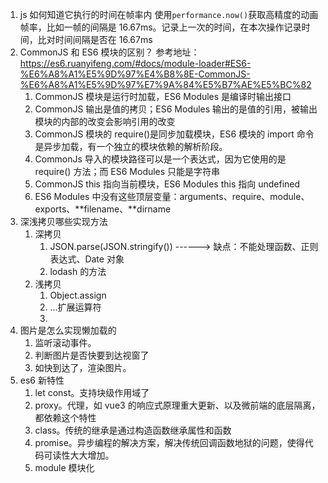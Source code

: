 1. js 如何知道它执行的时间在帧率内
   使用`performance.now()`获取高精度的动画帧率，比如一帧的间隔是 16.67ms。记录上一次的时间，在本次操作记录时间，比对时间间隔是否在 16.67ms
2. CommonJS 和 ES6 模块的区别？
   参考地址：https://es6.ruanyifeng.com/#docs/module-loader#ES6-%E6%A8%A1%E5%9D%97%E4%B8%8E-CommonJS-%E6%A8%A1%E5%9D%97%E7%9A%84%E5%B7%AE%E5%BC%82
   1. CommonJS 模块是运行时加载，ES6 Modules 是编译时输出接口
   2. CommonJS 输出是值的拷贝；ES6 Modules 输出的是值的引用，被输出模块的内部的改变会影响引用的改变
   3. CommonJS 模块的 require()是同步加载模块，ES6 模块的 import 命令是异步加载，有一个独立的模块依赖的解析阶段。
   4. CommonJs 导入的模块路径可以是一个表达式，因为它使用的是 require() 方法；而 ES6 Modules 只能是字符串
   5. CommonJS this 指向当前模块，ES6 Modules this 指向 undefined
   6. ES6 Modules 中没有这些顶层变量：arguments、require、module、exports、**filename、**dirname
3. 深浅拷贝哪些实现方法
   1. 深拷贝
      1. JSON.parse(JSON.stringify()) ------> 缺点：不能处理函数、正则表达式、Date 对象
      2. lodash 的方法
   2. 浅拷贝
      1. Object.assign
      2. ...扩展运算符
      3.
4. 图片是怎么实现懒加载的
   1. 监听滚动事件。
   2. 判断图片是否快要到达视窗了
   3. 如快到达了，渲染图片。
5. es6 新特性
   1. let const。支持块级作用域了
   2. proxy。代理，如 vue3 的响应式原理重大更新、以及微前端的底层隔离，都依赖这个特性
   3. class。传统的继承是通过构造函数继承属性和函数
   4. promise。异步编程的解决方案，解决传统回调函数地狱的问题，使得代码可读性大大增加。
   5. module 模块化
